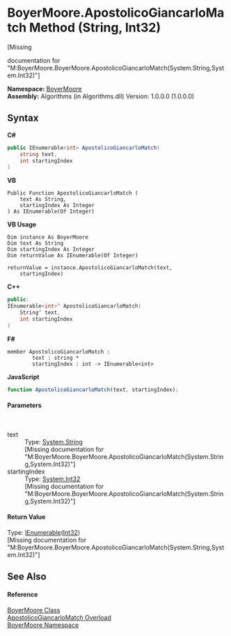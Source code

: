 # BoyerMoore.ApostolicoGiancarloMatch Method (String, Int32)
 

\[Missing <summary> documentation for "M:BoyerMoore.BoyerMoore.ApostolicoGiancarloMatch(System.String,System.Int32)"\]

**Namespace:**&nbsp;<a href="71aac8e1-3159-96a7-d7cc-16f841dec445">BoyerMoore</a><br />**Assembly:**&nbsp;Algorithms (in Algorithms.dll) Version: 1.0.0.0 (1.0.0.0)

## Syntax

**C#**<br />
``` C#
public IEnumerable<int> ApostolicoGiancarloMatch(
	string text,
	int startingIndex
)
```

**VB**<br />
``` VB
Public Function ApostolicoGiancarloMatch ( 
	text As String,
	startingIndex As Integer
) As IEnumerable(Of Integer)
```

**VB Usage**<br />
``` VB Usage
Dim instance As BoyerMoore
Dim text As String
Dim startingIndex As Integer
Dim returnValue As IEnumerable(Of Integer)

returnValue = instance.ApostolicoGiancarloMatch(text, 
	startingIndex)
```

**C++**<br />
``` C++
public:
IEnumerable<int>^ ApostolicoGiancarloMatch(
	String^ text, 
	int startingIndex
)
```

**F#**<br />
``` F#
member ApostolicoGiancarloMatch : 
        text : string * 
        startingIndex : int -> IEnumerable<int> 

```

**JavaScript**<br />
``` JavaScript
function ApostolicoGiancarloMatch(text, startingIndex);
```


#### Parameters
&nbsp;<dl><dt>text</dt><dd>Type: <a href="http://msdn2.microsoft.com/en-us/library/s1wwdcbf" target="_blank">System.String</a><br />\[Missing <param name="text"/> documentation for "M:BoyerMoore.BoyerMoore.ApostolicoGiancarloMatch(System.String,System.Int32)"\]</dd><dt>startingIndex</dt><dd>Type: <a href="http://msdn2.microsoft.com/en-us/library/td2s409d" target="_blank">System.Int32</a><br />\[Missing <param name="startingIndex"/> documentation for "M:BoyerMoore.BoyerMoore.ApostolicoGiancarloMatch(System.String,System.Int32)"\]</dd></dl>

#### Return Value
Type: <a href="http://msdn2.microsoft.com/en-us/library/9eekhta0" target="_blank">IEnumerable</a>(<a href="http://msdn2.microsoft.com/en-us/library/td2s409d" target="_blank">Int32</a>)<br />\[Missing <returns> documentation for "M:BoyerMoore.BoyerMoore.ApostolicoGiancarloMatch(System.String,System.Int32)"\]

## See Also


#### Reference
<a href="96315529-98e0-e49f-22ac-1994c21731a6">BoyerMoore Class</a><br /><a href="65ecec53-f6f9-d2f5-fdf7-3fa0ef914540">ApostolicoGiancarloMatch Overload</a><br /><a href="71aac8e1-3159-96a7-d7cc-16f841dec445">BoyerMoore Namespace</a><br />